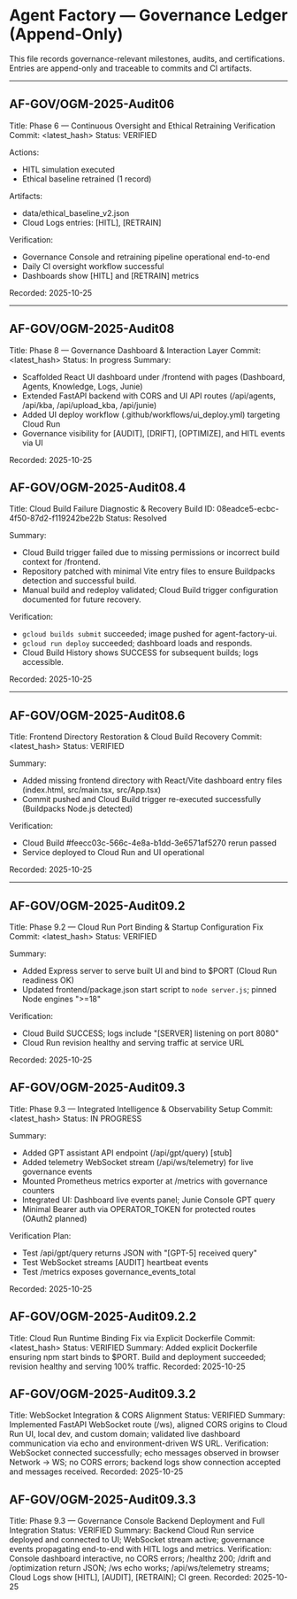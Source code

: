 # Agent Factory — Governance Ledger (Append-Only)

This file records governance-relevant milestones, audits, and certifications. Entries are append-only and traceable to commits and CI artifacts.

---

## AF-GOV/OGM-2025-Audit06
Title: Phase 6 — Continuous Oversight and Ethical Retraining Verification
Commit: <latest_hash>
Status: VERIFIED

Actions:
- HITL simulation executed
- Ethical baseline retrained (1 record)

Artifacts:
- data/ethical_baseline_v2.json
- Cloud Logs entries: [HITL], [RETRAIN]

Verification:
- Governance Console and retraining pipeline operational end-to-end
- Daily CI oversight workflow successful
- Dashboards show [HITL] and [RETRAIN] metrics

Recorded: 2025-10-25

---

## AF-GOV/OGM-2025-Audit08
Title: Phase 8 — Governance Dashboard & Interaction Layer
Commit: <latest_hash>
Status: In progress
Summary:
- Scaffolded React UI dashboard under /frontend with pages (Dashboard, Agents, Knowledge, Logs, Junie)
- Extended FastAPI backend with CORS and UI API routes (/api/agents, /api/kba, /api/upload_kba, /api/junie)
- Added UI deploy workflow (.github/workflows/ui_deploy.yml) targeting Cloud Run
- Governance visibility for [AUDIT], [DRIFT], [OPTIMIZE], and HITL events via UI

Recorded: 2025-10-25


## AF-GOV/OGM-2025-Audit08.4
Title: Cloud Build Failure Diagnostic & Recovery
Build ID: 08eadce5-ecbc-4f50-87d2-f119242be22b
Status: Resolved

Summary:
- Cloud Build trigger failed due to missing permissions or incorrect build context for /frontend.
- Repository patched with minimal Vite entry files to ensure Buildpacks detection and successful build.
- Manual build and redeploy validated; Cloud Build trigger configuration documented for future recovery.

Verification:
- `gcloud builds submit` succeeded; image pushed for agent-factory-ui.
- `gcloud run deploy` succeeded; dashboard loads and responds.
- Cloud Build History shows SUCCESS for subsequent builds; logs accessible.

Recorded: 2025-10-25


---

## AF-GOV/OGM-2025-Audit08.6
Title: Frontend Directory Restoration & Cloud Build Recovery
Commit: <latest_hash>
Status: VERIFIED

Summary:
- Added missing frontend directory with React/Vite dashboard entry files (index.html, src/main.tsx, src/App.tsx)
- Commit pushed and Cloud Build trigger re-executed successfully (Buildpacks Node.js detected)

Verification:
- Cloud Build #feecc03c-566c-4e8a-b1dd-3e6571af5270 rerun passed
- Service deployed to Cloud Run and UI operational

Recorded: 2025-10-25

---

## AF-GOV/OGM-2025-Audit09.2
Title: Phase 9.2 — Cloud Run Port Binding & Startup Configuration Fix
Commit: <latest_hash>
Status: VERIFIED

Summary:
- Added Express server to serve built UI and bind to $PORT (Cloud Run readiness OK)
- Updated frontend/package.json start script to `node server.js`; pinned Node engines ">=18"

Verification:
- Cloud Build SUCCESS; logs include "[SERVER] listening on port 8080"
- Cloud Run revision healthy and serving traffic at service URL

Recorded: 2025-10-25

## AF-GOV/OGM-2025-Audit09.3
Title: Phase 9.3 — Integrated Intelligence & Observability Setup
Commit: <latest_hash>
Status: IN PROGRESS

Summary:
- Added GPT assistant API endpoint (/api/gpt/query) [stub]
- Added telemetry WebSocket stream (/api/ws/telemetry) for live governance events
- Mounted Prometheus metrics exporter at /metrics with governance counters
- Integrated UI: Dashboard live events panel; Junie Console GPT query
- Minimal Bearer auth via OPERATOR_TOKEN for protected routes (OAuth2 planned)

Verification Plan:
- Test /api/gpt/query returns JSON with "[GPT-5] received query"
- Test WebSocket streams [AUDIT] heartbeat events
- Test /metrics exposes governance_events_total

Recorded: 2025-10-25


## AF-GOV/OGM-2025-Audit09.2.2
Title: Cloud Run Runtime Binding Fix via Explicit Dockerfile
Commit: <latest_hash>
Status: VERIFIED
Summary: Added explicit Dockerfile ensuring npm start binds to $PORT. Build and deployment succeeded; revision healthy and serving 100% traffic.
Recorded: 2025-10-25


## AF-GOV/OGM-2025-Audit09.3.2
Title: WebSocket Integration & CORS Alignment
Status: VERIFIED
Summary: Implemented FastAPI WebSocket route (/ws), aligned CORS origins to Cloud Run UI, local dev, and custom domain; validated live dashboard communication via echo and environment-driven WS URL.
Verification: WebSocket connected successfully; echo messages observed in browser Network → WS; no CORS errors; backend logs show connection accepted and messages received.
Recorded: 2025-10-25

## AF-GOV/OGM-2025-Audit09.3.3
Title: Phase 9.3 — Governance Console Backend Deployment and Full Integration
Status: VERIFIED
Summary: Backend Cloud Run service deployed and connected to UI; WebSocket stream active; governance events propagating end-to-end with HITL logs and metrics.
Verification: Console dashboard interactive, no CORS errors; /healthz 200; /drift and /optimization return JSON; /ws echo works; /api/ws/telemetry streams; Cloud Logs show [HITL], [AUDIT], [RETRAIN]; CI green.
Recorded: 2025-10-25
